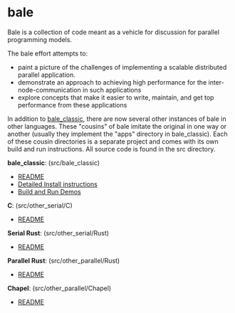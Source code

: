 # bale

Bale is a collection of code meant as a vehicle for discussion for parallel programming models.

The bale effort attempts to:

* paint a picture of the challenges of implementing a scalable distributed parallel application.
* demonstrate an approach to achieving high performance for the inter-node-communication in such applications
* explore concepts that make it easier to write, maintain, and get top performance from these applications

In addition to [bale_classic](src/bale_classic/README.md), there are now several other instances of bale in other languages. These "cousins" of bale imitate the original in one way or another (usually they implement the "apps"
directory in bale_classic). Each of these cousin directories is a separate project and comes with its own build and run instructions. All source code is found in the src directory.

**bale_classic**: (src/bale_classic)

* [README](src/bale_classic/README.md)
* [Detailed Install instructions](src/bale_classic/INSTALL.md)
* [Build and Run Demos](src/bale_classic/DEMO.md)

**C**: (src/other_serial/C)

* [README](src/other_serial/C/README.md)

**Serial Rust**: (src/other_serial/Rust)

* [README](src/other_serial/Rust/README.md)

**Parallel Rust**: (src/other_parallel/Rust)

* [README](src/other_parallel/Rust/README.md)

**Chapel**: (src/other_parallel/Chapel)

* [README](src/other_parallel/Chapel/README.md)

